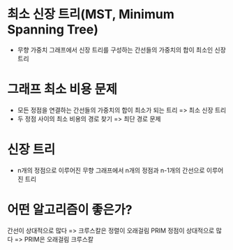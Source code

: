 # 최소 신장 트리(MST, Minimum Spanning Tree)

- 무향 가중치 그래프에서 신장 트리를 구성하는 간선들의 가중치의 합이 최소인 신장 트리

# 그래프 최소 비용 문제

- 모든 정점을 연결하는 간선들의 가중치의 합이 최소가 되는 트리 => 최소 신장 트리
- 두 정점 사이의 최소 비용의 경로 찾기 => 최단 경로 문제

# 신장 트리

- n개의 정점으로 이루어진 무향 그래프에서 n개의 정점과 n-1개의 간선으로 이루어진 트리

# 어떤 알고리즘이 좋은가?

간선이 상대적으로 많다 => 크루스칼은 정렬이 오래걸림 PRIM
정점이 상대적으로 많다 => PRIM은 오래걸림 크루스칼
